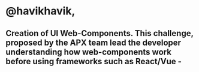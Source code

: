 # @havikhavik,

## Creation of UI Web-Components. This challenge, proposed by the APX team lead the developer understanding how web-components work before using frameworks such as React/Vue -
